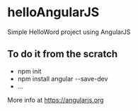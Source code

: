 helloAngularJS
==============

Simple HelloWord project using AngularJS

To do it from the scratch
-------------------------

- npm init
- npm install angular --save-dev
- ...

More info at <https://angularjs.org>